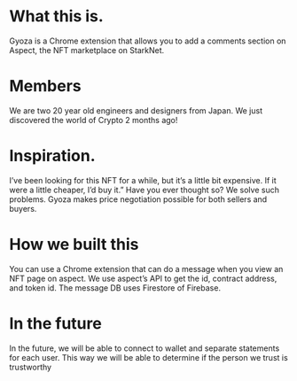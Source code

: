 # What this is.
Gyoza is a Chrome extension that allows you to add a comments section on Aspect, the NFT marketplace on StarkNet.

# Members
We are two 20 year old engineers and designers from Japan.
We just discovered the world of Crypto 2 months ago!

# Inspiration.
I’ve been looking for this NFT for a while, but it’s a little bit expensive. If it were a little cheaper, I’d buy it.”
Have you ever thought so?
We solve such problems.
Gyoza makes price negotiation possible for both sellers and buyers.

# How we built this
You can use a Chrome extension that can do a message when you view an NFT page on aspect.
We use aspect’s API to get the id, contract address, and token id.
The message DB uses Firestore of Firebase.

# In the future
In the future, we will be able to connect to wallet and separate statements for each user.
This way we will be able to determine if the person we trust is trustworthy
